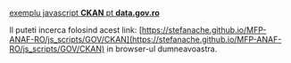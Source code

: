 [exemplu javascript **CKAN** pt **data.gov.ro**](https://data.gov.ro/ro/api/1/util/snippet/api_info.html?resource_id=57abf39a-82e7-422b-b2ec-a7bfb39d67f5)

Il puteti incerca folosind acest link: [https://stefanache.github.io/MFP-ANAF-RO/js_scripts/GOV/CKAN](https://stefanache.github.io/MFP-ANAF-RO/js_scripts/GOV/CKAN) in browser-ul dumneavoastra.
